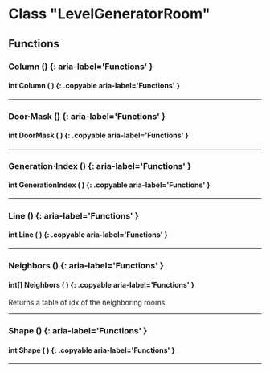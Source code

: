 # Class "LevelGeneratorRoom"
        

## Functions

### Column () {: aria-label='Functions' }
#### int Column ( ) {: .copyable aria-label='Functions' }

___
### Door·Mask () {: aria-label='Functions' }
#### int DoorMask ( ) {: .copyable aria-label='Functions' }

___
### Generation·Index () {: aria-label='Functions' }
#### int GenerationIndex ( ) {: .copyable aria-label='Functions' }

___
### Line () {: aria-label='Functions' }
#### int Line ( ) {: .copyable aria-label='Functions' }

___
### Neighbors () {: aria-label='Functions' }
#### int[] Neighbors ( ) {: .copyable aria-label='Functions' }
Returns a table of idx of the neighboring rooms

___
### Shape () {: aria-label='Functions' }
#### int Shape ( ) {: .copyable aria-label='Functions' }

___